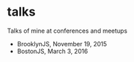 # talks
Talks of mine at conferences and meetups

- BrooklynJS, November 19, 2015
- BostonJS, March 3, 2016